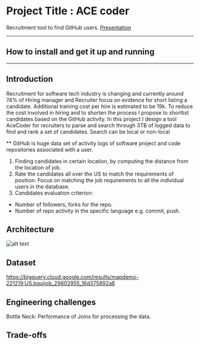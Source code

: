 # Project Title : ACE coder

Recruitment tool to find GitHub users.
[Presentation](https://docs.google.com/presentation/d/1rHsal4DjAMQrGeXlf2AFXeYpI9uFLzka9hd9vZe-AI0/edit?usp=sharing)

<hr/>

## How to install and get it up and running


<hr/>

## Introduction
Recruitment for software tech industry is changing and currently around 74% of Hiring manager and Recruiter focus on evidence for short listing a candidate. Additional training cost per hire is estimated to be 19k. To reduce the cost involved in hiring and to shorten the process I propose to shortlist candidates based on the GitHub activity. In this project I design a tool AceCoder for recruiters to  parse and search through 3TB of logged data to find and rank a set of candidates. Search can be local or non-local

** GitHub is huge data set of activity logs of software project and code repositories associated with a user.

1. Finding candidates in certain location, by computing the distance from the  location of job.
2. Rate the candidates all over the US to match the requirements of position. Focus on matching the job requirements to all the individual users in the database.
3. Candidates evaluation criterion:
  - Number of followers, forks for the repo.
  - Number of repo activity in the specific language e.g. commit, push.

## Architecture
![alt text](https://github.com/madhu1/madhu1.github.io/blob/master/css/Architecture.png)

## Dataset

https://bigquery.cloud.google.com/results/mapdemo-221219:US.bquijob_29602955_16d375892a6

## Engineering challenges

Bottle Neck: Performance of Joins for processing the data. 

## Trade-offs
